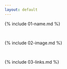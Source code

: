 ```yaml
---
layout: default
---
```


{% include 01-name.md %}

<br>

{% include 02-image.md %}


<br>

{% include 03-links.md %}

